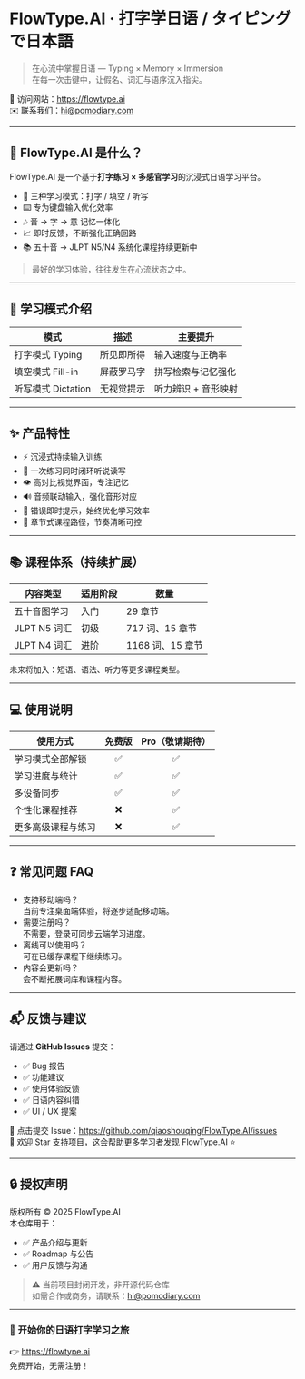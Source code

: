 # FlowType.AI · 打字学日语 / タイピングで日本語

> 在心流中掌握日语 — Typing × Memory × Immersion  
> 在每一次击键中，让假名、词汇与语序沉入指尖。

📍 访问网站：https://flowtype.ai  
✉️ 联系我们：hi@pomodiary.com  

---

## 🌊 FlowType.AI 是什么？

FlowType.AI 是一个基于**打字练习 × 多感官学习**的沉浸式日语学习平台。

- 🎯 三种学习模式：打字 / 填空 / 听写
- ⌨️ 专为键盘输入优化效率
- 🎶 音 → 字 → 意 记忆一体化
- 📈 即时反馈，不断强化正确回路
- 📚 五十音 → JLPT N5/N4 系统化课程持续更新中

> 最好的学习体验，往往发生在心流状态之中。

---

## 🧩 学习模式介绍

| 模式 | 描述 | 主要提升 |
|------|------|------|
| 打字模式 Typing | 所见即所得 | 输入速度与正确率 |
| 填空模式 Fill-in | 屏蔽罗马字 | 拼写检索与记忆强化 |
| 听写模式 Dictation | 无视觉提示 | 听力辨识 + 音形映射 |

---

## ✨ 产品特性

- ⚡ 沉浸式持续输入训练
- 🔁 一次练习同时闭环听说读写
- 👁️ 高对比视觉界面，专注记忆
- 🔊 音频联动输入，强化音形对应
- 🎯 错误即时提示，始终优化学习效率
- 🧭 章节式课程路径，节奏清晰可控

---

## 📚 课程体系（持续扩展）

| 内容类型 | 适用阶段 | 数量 |
|--------|--------|-----|
| 五十音图学习 | 入门 | 29 章节 |
| JLPT N5 词汇 | 初级 | 717 词、15 章节 |
| JLPT N4 词汇 | 进阶 | 1168 词、15 章节 |

未来将加入：短语、语法、听力等更多课程类型。

---

## 💻 使用说明

| 使用方式 | 免费版 | Pro（敬请期待） |
|---------|:---:|:---:|
| 学习模式全部解锁 | ✅ | ✅ |
| 学习进度与统计 | ✅ | ✅ |
| 多设备同步 | ✅ | ✅ |
| 个性化课程推荐 | ❌ | ✅ |
| 更多高级课程与练习 | ❌ | ✅ |

---

## ❓ 常见问题 FAQ

- 支持移动端吗？  
  当前专注桌面端体验，将逐步适配移动端。
- 需要注册吗？  
  不需要，登录可同步云端学习进度。
- 离线可以使用吗？  
  可在已缓存课程下继续练习。
- 内容会更新吗？  
  会不断拓展词库和课程内容。

---

## 📬 反馈与建议

请通过 **GitHub Issues** 提交：

- ✅ Bug 报告
- ✅ 功能建议
- ✅ 使用体验反馈
- ✅ 日语内容纠错
- ✅ UI / UX 提案

📌 点击提交 Issue：https://github.com/qiaoshouqing/FlowType.AI/issues  
📌 欢迎 Star 支持项目，这会帮助更多学习者发现 FlowType.AI ⭐

---

## 🔒 授权声明

版权所有 © 2025 FlowType.AI  
本仓库用于：

- ✅ 产品介绍与更新
- ✅ Roadmap 与公告
- ✅ 用户反馈与沟通

> ⚠️ 当前项目封闭开发，非开源代码仓库  
如需合作或商务，请联系：hi@pomodiary.com  

---

### 🎌 开始你的日语打字学习之旅

👉 https://flowtype.ai  
免费开始，无需注册！
